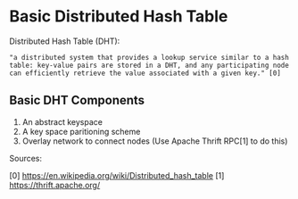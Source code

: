 # Basic Distributed Hash Table


Distributed Hash Table (DHT):

``` "a distributed system that provides a lookup service similar to a hash table: key-value pairs are stored in a DHT, and any participating node can efficiently retrieve the value associated with a given key." [0] ```

## Basic DHT Components
1. An abstract keyspace
2. A key space paritioning scheme
3. Overlay network to connect nodes (Use Apache Thrift RPC[1] to do this)




Sources:

[0] https://en.wikipedia.org/wiki/Distributed_hash_table 
[1] https://thrift.apache.org/
